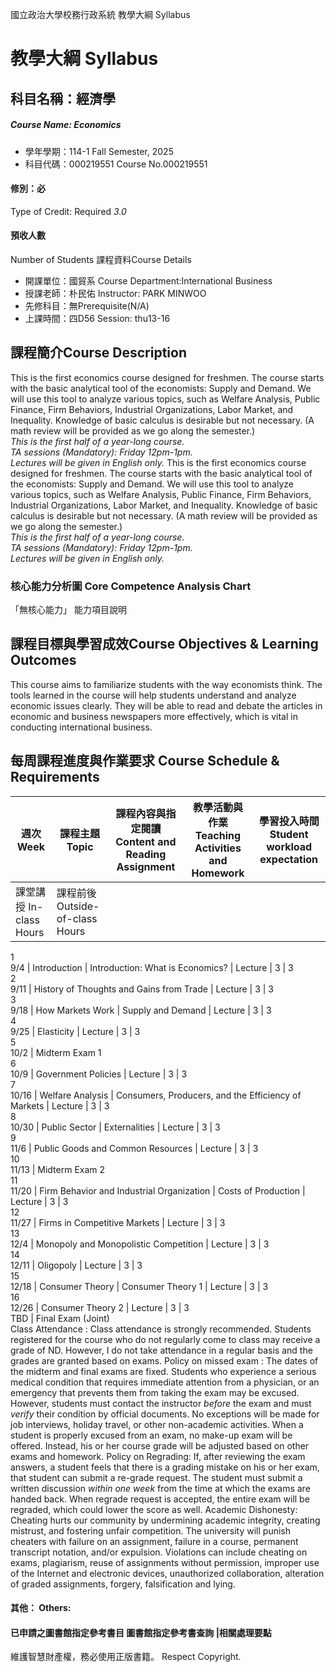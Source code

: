 國立政治大學校務行政系統 教學大綱 Syllabus
# 教學大綱 Syllabus
##  科目名稱：經濟學 
#####  Course Name: Economics
  * 學年學期：114-1 Fall Semester, 2025 
  * 科目代碼：000219551 Course No.000219551
#### 修別：必
Type of Credit: Required 
_3.0_
#### 預收人數
Number of Students
課程資料Course Details
  * 開課單位：國貿系 Course Department:International Business 
  * 授課老師：朴民佑 Instructor: PARK MINWOO 
  * 先修科目：無Prerequisite(N/A)
  * 上課時間：四D56 Session: thu13-16
##  課程簡介Course Description
This is the first economics course designed for freshmen. The course starts with the basic analytical tool of the economists: Supply and Demand. We will use this tool to analyze various topics, such as Welfare Analysis, Public Finance, Firm Behaviors, Industrial Organizations, Labor Market, and Inequality. Knowledge of basic calculus is desirable but not necessary. (A math review will be provided as we go along the semester.)  
_This is the first half of a year-long course._  
_TA sessions (Mandatory): Friday 12pm-1pm._  
_Lectures will be given in English only._
This is the first economics course designed for freshmen. The course starts with the basic analytical tool of the economists: Supply and Demand. We will use this tool to analyze various topics, such as Welfare Analysis, Public Finance, Firm Behaviors, Industrial Organizations, Labor Market, and Inequality. Knowledge of basic calculus is desirable but not necessary. (A math review will be provided as we go along the semester.)  
_This is the first half of a year-long course._  
_TA sessions (Mandatory): Friday 12pm-1pm._  
_Lectures will be given in English only._
###  核心能力分析圖 Core Competence Analysis Chart
「無核心能力」 
能力項目說明
##  課程目標與學習成效Course Objectives & Learning Outcomes 
This course aims to familiarize students with the way economists think. The tools learned in the course will help students understand and analyze economic issues clearly. They will be able to read and debate the articles in economic and business newspapers more effectively, which is vital in conducting international business.
##  每周課程進度與作業要求 Course Schedule & Requirements
週次 Week |  課程主題 Topic |  課程內容與指定閱讀 Content and Reading Assignment |  教學活動與作業 Teaching Activities and Homework |  學習投入時間 Student workload expectation  
---|---|---|---|---  
課堂講授 In-class Hours |  課程前後 Outside-of-class Hours  
1  
9/4 |  Introduction  |  Introduction: What is Economics? |  Lecture |  3 |  3  
2  
9/11 |  History of Thoughts and Gains from Trade |  Lecture |  3 |  3  
3  
9/18 |  How Markets Work |  Supply and Demand |  Lecture |  3 |  3  
4  
9/25 |  Elasticity |  Lecture |  3 |  3  
5  
10/2 |  Midterm Exam 1  
6  
10/9 |  Government Policies |  Lecture |  3 |  3  
7  
10/16 |  Welfare Analysis |  Consumers, Producers, and the Efficiency of Markets |  Lecture |  3 |  3  
8  
10/30 |  Public Sector |  Externalities |  Lecture |  3 |  3  
9  
11/6 |  Public Goods and Common Resources |  Lecture |  3 |  3  
10  
11/13 |  Midterm Exam 2  
11  
11/20 |  Firm Behavior and Industrial Organization |  Costs of Production |  Lecture |  3 |  3  
12  
11/27 |  Firms in Competitive Markets |  Lecture |  3 |  3  
13  
12/4 |  Monopoly and Monopolistic Competition |  Lecture |  3 |  3  
14  
12/11 |  Oligopoly |  Lecture |  3 |  3  
15  
12/18 |  Consumer Theory |  Consumer Theory 1 |  Lecture |  3 |  3  
16  
12/26 |  Consumer Theory 2 |  Lecture |  3 |  3  
TBD |  Final Exam (Joint)  
Class Attendance : Class attendance is strongly recommended. Students registered for the course who do not regularly come to class may receive a grade of ND. However, I do not take attendance in a regular basis and the grades are granted based on exams.
Policy on missed exam : The dates of the midterm and final exams are fixed. Students who experience a serious medical condition that requires immediate attention from a physician, or an emergency that prevents them from taking the exam may be excused. However, students must contact the instructor _before_ the exam and must _verify_ their condition by official documents. No exceptions will be made for job interviews, holiday travel, or other non-academic activities. When a student is properly excused from an exam, no make-up exam will be offered. Instead, his or her course grade will be adjusted based on other exams and homework.
Policy on Regrading: If, after reviewing the exam answers, a student feels that there is a grading mistake on his or her exam, that student can submit a re-grade request. The student must submit a written discussion _within one week_ from the time at which the exams are handed back. When regrade request is accepted, the entire exam will be regraded, which could lower the score as well.
Academic Dishonesty: Cheating hurts our community by undermining academic integrity, creating mistrust, and fostering unfair competition. The university will punish cheaters with failure on an assignment, failure in a course, permanent transcript notation, and/or expulsion. Violations can include cheating on exams, plagiarism, reuse of assignments without permission, improper use of the Internet and electronic devices, unauthorized collaboration, alteration of graded assignments, forgery, falsification and lying. 
####  其他： Others:
####  已申請之圖書館指定參考書目  圖書館指定參考書查詢 |相關處理要點
維護智慧財產權，務必使用正版書籍。 Respect Copyright.